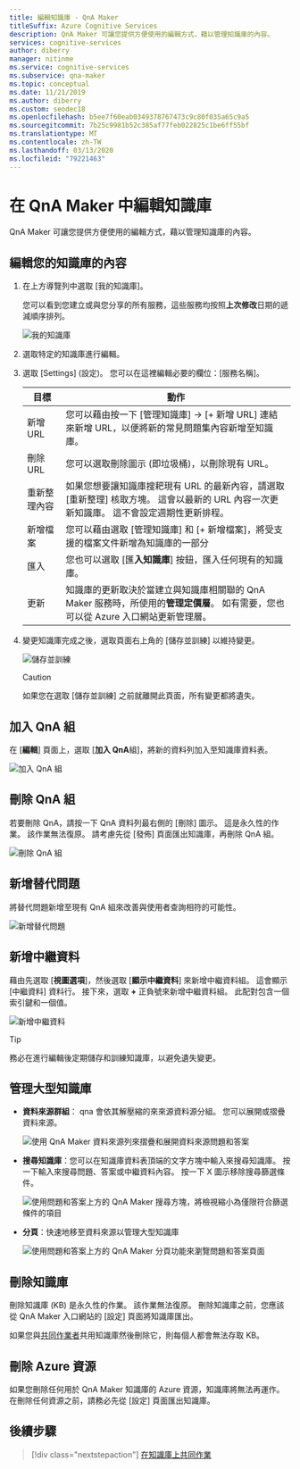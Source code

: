 ```yaml
---
title: 編輯知識庫 - QnA Maker
titleSuffix: Azure Cognitive Services
description: QnA Maker 可讓您提供方便使用的編輯方式，藉以管理知識庫的內容。
services: cognitive-services
author: diberry
manager: nitinme
ms.service: cognitive-services
ms.subservice: qna-maker
ms.topic: conceptual
ms.date: 11/21/2019
ms.author: diberry
ms.custom: seodec18
ms.openlocfilehash: b5ee7f60eab0349378767473c9c80f035a65c9a5
ms.sourcegitcommit: 7b25c9981b52c385af77feb022825c1be6ff55bf
ms.translationtype: MT
ms.contentlocale: zh-TW
ms.lasthandoff: 03/13/2020
ms.locfileid: "79221463"
---
```

# <a name="edit-a-knowledge-base-in-qna-maker"></a>在 QnA Maker 中編輯知識庫

QnA Maker 可讓您提供方便使用的編輯方式，藉以管理知識庫的內容。

<a name="add-datasource"></a>

## <a name="edit-your-knowledge-base-content"></a>編輯您的知識庫的內容

1.  在上方導覽列中選取 [我的知識庫]。 

    您可以看到您建立或與您分享的所有服務，這些服務均按照**上次修改**日期的遞減順序排列。

    ![我的知識庫](../media/qnamaker-how-to-edit-kb/my-kbs.png)

1. 選取特定的知識庫進行編輯。
 
1. 選取 [Settings] \(設定)。 您可以在這裡編輯必要的欄位：[服務名稱]。
  
    |目標|動作|
    |--|--|
    |新增 URL|您可以藉由按一下 [管理知識庫] -> [+ 新增 URL] 連結來新增 URL，以便將新的常見問題集內容新增至知識庫。|
    |刪除 URL|您可以選取刪除圖示 (即垃圾桶)，以刪除現有 URL。|
    |重新整理內容|如果您想要讓知識庫搜耙現有 URL 的最新內容，請選取 [重新整理] 核取方塊。 這會以最新的 URL 內容一次更新知識庫。 這不會設定週期性更新排程。|
    |新增檔案|您可以藉由選取 [管理知識庫] 和 [+ 新增檔案]，將受支援的檔案文件新增為知識庫的一部分|
    |匯入|您也可以選取 [匯**入知識庫**] 按鈕，匯入任何現有的知識庫。 |
    |更新|知識庫的更新取決於當建立與知識庫相關聯的 QnA Maker 服務時，所使用的**管理定價層**。 如有需要，您也可以從 Azure 入口網站更新管理層。

1. 變更知識庫完成之後，選取頁面右上角的 [儲存並訓練] 以維持變更。    

    ![儲存並訓練](../media/qnamaker-how-to-edit-kb/save-and-train.png)

    >[!CAUTION]
    >如果您在選取 [儲存並訓練] 之前就離開此頁面，所有變更都將遺失。

## <a name="add-a-qna-pair"></a>加入 QnA 組

在 [**編輯**] 頁面上，選取 [**加入 QnA**組]，將新的資料列加入至知識庫資料表。

![加入 QnA 組](../media/qnamaker-how-to-edit-kb/add-qnapair.png)

## <a name="delete-a-qna-pair"></a>刪除 QnA 組

若要刪除 QnA，請按一下 QnA 資料列最右側的 [刪除] 圖示。 這是永久性的作業。 該作業無法復原。 請考慮先從 [發佈] 頁面匯出知識庫，再刪除 QnA 組。 

![刪除 QnA 組](../media/qnamaker-how-to-edit-kb/delete-qnapair.png)

## <a name="add-alternate-questions"></a>新增替代問題

將替代問題新增至現有 QnA 組來改善與使用者查詢相符的可能性。

![新增替代問題](../media/qnamaker-how-to-edit-kb/add-alternate-question.png)

## <a name="add-metadata"></a>新增中繼資料

藉由先選取 [**視圖選項**]，然後選取 [**顯示中繼資料**] 來新增中繼資料組。 這會顯示 [中繼資料] 資料行。 接下來，選取 **+** 正負號來新增中繼資料組。 此配對包含一個索引鍵和一個值。

![新增中繼資料](../media/qnamaker-how-to-edit-kb/add-metadata.png)

> [!TIP]
> 務必在進行編輯後定期儲存和訓練知識庫，以避免遺失變更。

## <a name="manage-large-knowledge-bases"></a>管理大型知識庫

* **資料來源群組**： qna 會依其解壓縮的來來源資料源分組。 您可以展開或摺疊資料來源。

    ![使用 QnA Maker 資料來源列來摺疊和展開資料來源問題和答案](../media/qnamaker-how-to-edit-kb/data-source-grouping.png)

* **搜尋知識庫**：您可以在知識庫資料表頂端的文字方塊中輸入來搜尋知識庫。 按一下輸入來搜尋問題、答案或中繼資料內容。 按一下 X 圖示移除搜尋篩選條件。

    ![使用問題和答案上方的 QnA Maker 搜尋方塊，將檢視縮小為僅限符合篩選條件的項目](../media/qnamaker-how-to-edit-kb/search-paginate-group.png)

* **分頁**：快速地移至資料來源以管理大型知識庫

    ![使用問題和答案上方的 QnA Maker 分頁功能來瀏覽問題和答案頁面](../media/qnamaker-how-to-edit-kb/pagination.png)

## <a name="delete-knowledge-bases"></a>刪除知識庫

刪除知識庫 (KB) 是永久性的作業。 該作業無法復原。 刪除知識庫之前，您應該從 QnA Maker 入口網站的 [設定] 頁面將知識庫匯出。 

如果您與[共同作業者](collaborate-knowledge-base.md)共用知識庫然後刪除它，則每個人都會無法存取 KB。 

## <a name="delete-azure-resources"></a>刪除 Azure 資源 

如果您刪除任何用於 QnA Maker 知識庫的 Azure 資源，知識庫將無法再運作。 在刪除任何資源之前，請務必先從 [設定] 頁面匯出知識庫。 

## <a name="next-steps"></a>後續步驟

> [!div class="nextstepaction"]
> [在知識庫上共同作業](./collaborate-knowledge-base.md)
